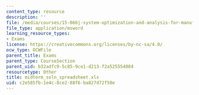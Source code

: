 ```yaml
---
content_type: resource
description: ''
file: /media/courses/15-066j-system-optimization-and-analysis-for-manufacturing-summer-2003/c2e585fb1e4c8ce288f6ba827d72f50e_midterm_soln_spreadsheet.xls
file_type: application/msword
learning_resource_types:
- Exams
license: https://creativecommons.org/licenses/by-nc-sa/4.0/
ocw_type: OCWFile
parent_title: Exams
parent_type: CourseSection
parent_uid: b32adfc9-5c85-9ce1-d213-f2a525554084
resourcetype: Other
title: midterm_soln_spreadsheet.xls
uid: c2e585fb-1e4c-8ce2-88f6-ba827d72f50e
---
```

